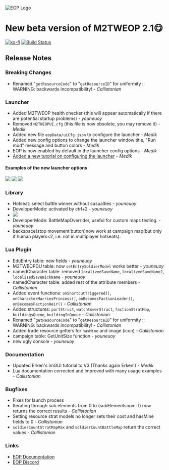 ![EOP Logo](https://i.imgur.com/jqzoYoQ.png)

# New beta version of M2TWEOP 2.1😋

 [![ko-fi](https://ko-fi.com/img/githubbutton_sm.svg)](https://ko-fi.com/D1D4DZTHG)
 [![Build Status](https://img.shields.io/discord/713369537948549191?color=red&label=Discord&style=for-the-badge)](https://discord.gg/Epqjm8u2WK)

## **Release Notes**

### **Breaking Changes**
- Renamed "`getResourceCode`" to "`getResourceID`" for uniformity :: WARNING: backwards incompatibility! - *Callistonian*

### **Launcher**
- Added M2TWEOP health checker (this will appear automatically if there are potential startup problems) - *youneuoy*
- Removed `M2TWEOPUI.cfg` (this file is now obsolete, you may remove it) - *Medik*
- Added new file `eopData/uiCfg.json` to configure the launcher  - *Medik*
- Added new config options to change the launcher window title, "Run mod" message and button colors - *Medik*
- EOP is now enabled by default in the launcher config options - *Medik*
- [Added a new tutorial on configuring the launcher](https://youneuoy.github.io/M2TWEOP-library/M2TWEOP_LAUNCHER_SETTINGS.html) - *Medik*

#### **Examples of the new launcher options**
![](https://i.imgur.com/Zfr6M1k.png)
![](https://i.imgur.com/LAiOigh.png)
![](https://i.imgur.com/0ctfDQi.png)

### **Library**
- Hotseat: select battle winner without casualties - *youneuoy*
- DeveloperMode: activated by ctrl+2 - *youneuoy*
-  ![](https://cdn.discordapp.com/attachments/744326498151825409/1032004917033975859/unknown.png)
- DeveloperMode: BattleMapOverrider, useful for custom maps testing. - *youneuoy*
- backspace(stop movement button)now work at campaign map(but only if human players<2, i.e. not in multiplayer hotseats).

### **Lua Plugin**
- EduEntry table: new fields - *youneuoy*
- M2TWEOPDU table: now `setEntrySoldierModel` works better - *youneuoy*
- namedCharacter table: removed `localizedSaveName`, `localizedSaveName2`, `localizedSaveNickName` - *youneuoy*
- namedCharacter table: added rest of the attribute members - *Callistonian*
- Added event functions: `onShortcutTriggered()`, `onCharacterMarriesPrincess()`, `onBecomesFactionLeader()`, `onBecomesFactionHeir()` - *Callistonian*
- Added structures: `portStruct`, `watchtowerStruct`, `factionStratMap`, `buildingsQueue`, `buildingInQueue` - *Callistonian*
- Renamed "`getResourceCode`" to "`getResourceID`" for uniformity :: WARNING: backwards incompatibility! - *Callistonian*
- Added trade resource getters for `hasMine` and image (icon) - *Callistonian*
- campaign table: GetUnitSize function - *youneuoy*
- new ugly console - *youneuoy*


### **Documentation**
- Updated Erken's ImGUI tutorial to V3 (Thanks again Erken!) - *Medik*
- Lua documentation corrected and improved with many usage examples - *Callistonian*

### **Bugfixes**
- Fixes for launch process
- Iterating through sub elements from 0 to (subElementsnum-1) now returns the correct results - *Callistonian*
- Setting resource strat models no longer sets their cost and hasMine fields to 0 - *Callistonian*
- `soldierCountStratMapMax` and `soldierCountBattleMap` return the correct values - *Callistonian*

### **Links**
* [EOP Documentation](https://youneuoy.github.io/M2TWEOP-library/)
* [EOP Discord](https://discord.gg/cG2Paep9)
